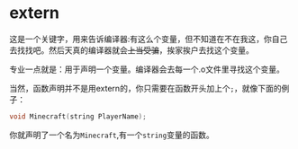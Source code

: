 # extern

这是一个关键字，用来告诉编译器:有这么个变量，但不知道在不在我这，你自己去找找吧。然后天真的编译器就会~~上当受骗~~，挨家挨户去找这个变量。

专业一点就是：用于声明一个变量。编译器会去每一个.o文件里寻找这个变量。

当然，函数声明并不是用extern的，你只需要在函数开头加上个`;`，就像下面的例子：

```cpp
void Minecraft(string PlayerName);
```

你就声明了一个名为`Minecraft`,有一个`string`变量的函数。

